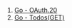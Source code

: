 1. [Go - OAuth.20](https://github.com/ckdqja135/Typescript-restful-starter/blob/master/mdfile/2020-09-23/Go%20-%20OAuth%202.0.md)
2. [Go - Todos(GET)](https://github.com/ckdqja135/Typescript-restful-starter/blob/master/mdfile/2020-09-23/Go%20-%20Todo(GET).md)
